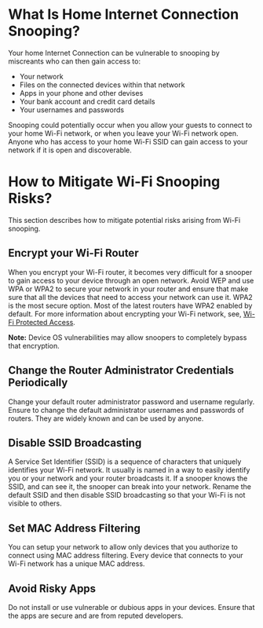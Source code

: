 # What Is Home Internet Connection Snooping?

Your home Internet Connection can be vulnerable to snooping by miscreants who can then gain access to:

- Your network
- Files on the connected devices within that network
- Apps in your phone and other devises
- Your bank account and credit card details
- Your usernames and passwords

Snooping could potentially occur when you allow your guests to connect to your home Wi-Fi network, or when you leave your Wi-Fi network open. Anyone who has access to your home Wi-Fi SSID can gain access to your network if it is open and discoverable.

# How to Mitigate Wi-Fi Snooping Risks?

This section describes how to mitigate potential risks arising from Wi-Fi snooping.

## Encrypt your Wi-Fi Router

When you encrypt your Wi-Fi router, it becomes very difficult for a snooper to gain access to your device through an open network. Avoid WEP and use WPA or WPA2 to secure your network in your router and ensure that make sure that all the devices that need to access your network can use it. WPA2 is the most secure option. Most of the latest routers have WPA2 enabled by default. For more information about encrypting your Wi-Fi network, see, [Wi-Fi Protected Access](https://en.wikipedia.org/wiki/Wi-Fi_Protected_Access).

**Note:** Device OS vulnerabilities may allow snoopers to completely bypass that encryption.

## Change the Router Administrator Credentials Periodically

Change your default router administrator password and username regularly. Ensure to change the default administrator usernames and passwords of routers. They are widely known and can be used by anyone.

## Disable SSID Broadcasting

A Service Set Identifier (SSID) is a sequence of characters that uniquely identifies your Wi-Fi network. It usually is named in a way to easily identify you or your network and your router broadcasts it. If a snooper knows the SSID, and can see it, the snooper can break into your network. Rename the default SSID and then disable SSID broadcasting so that your Wi-Fi is not visible to others.

## Set MAC Address Filtering

You can setup your network to allow only devices that you authorize to connect using MAC address filtering. Every device that connects to your Wi-Fi network has a unique MAC address.

## Avoid Risky Apps

Do not install or use vulnerable or dubious apps in your devices. Ensure that the apps are secure and are from reputed developers.
